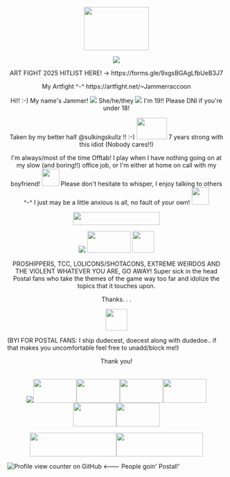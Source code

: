 <p align="center"><img src="https://64.media.tumblr.com/1d642ee1380335146fc4768f941b6852/76a41a0dc2177ee1-6d/s250x400/f8b0bbb26fc913ed9d2ec57b50bc5abb782b455f.gifv" width="150" height="100">
<p align="center"width="80" height="100"><img src="https://64.media.tumblr.com/64ef4709c464033aacc137bc5e60f5b2/60145da17c6a1425-70/s2048x3072/6a7f6f4b6126baa046c4b72d096dff22eaaa944d.pnj">

 <p align="center"> ART FIGHT 2025 HITLIST HERE! -> https://forms.gle/9xgsBGAgLfbUeB3J7
 <p align="center"> My Artfight ^-^ https://artfight.net/~Jammerraccoon

<p align="center"> Hi!! :-) My name's Jammer! <img src="https://64.media.tumblr.com/02043487576c667fcfcce45c08ab5ffb/95a38f33f8550838-0a/s75x75_c1/49924b4afedea3bcb986e1cb1aa77d0906b76cba.gifv"> She/he/they <img src="https://64.media.tumblr.com/1001e5f8f39b0887c9fbba8fc7f16273/95a38f33f8550838-eb/s75x75_c1/3bae741da53000a06e38aad2967d4f1d4e7fd014.gifv"> I'm 19!! Please DNI if you're under 18!
<p align="center"> Taken by my better half @sulkingskullz !! :-) <img src="https://64.media.tumblr.com/5d6e5db1972d10fb7d4707c72ead9dd0/e5e999bb453b6265-1e/s100x200/a36e9490870cc4b6107214ab83a822d376f4ef83.gifv" width="70" height="50"> 7 years strong with this idiot (Nobody cares!!)
  <p align="center"> I'm always/most of the time Offtab! I play when I have nothing going on at my slow (and boring!!) office job, or I'm either at home on call with my boyfriend! <img src="https://64.media.tumblr.com/11b1ea2b6976c810f843cd00930af51a/332662bcadb2f47e-af/s75x75_c1/9430e6ebd81ceb16e0eb72e69a7207f4dfb77044.gifv" width="40" height="40"> Please don't hesitate to whisper, I enjoy talking to others ^-^ I just may be a little anxious is all, no fault of your own! <img src="https://64.media.tumblr.com/3f68cb55e572bf65059c22850c6a61be/332662bcadb2f47e-5c/s75x75_c1/5bef48fb9b3552a07fd00aae84254300b78df5ee.gifv" width="40" height="40">
<p align="center"><img src="https://64.media.tumblr.com/ce1e592c7bdaa6e606f76cb9bc338769/8d9b584baf1e8d32-f2/s2048x3072/5d9db5a99f916c2d0dca7fa36f2f5f5b08bc0e3f.pnj" width="200" height="30">
<p align="center"> <img src="https://64.media.tumblr.com/a06d036d026497bdc3c50cd180540ab1/c24f8aa83ab6df7a-3a/s75x75_c1/599354cb94d09c851553ef8f2dd7ed8578feaadd.gifv"> <img src="https://64.media.tumblr.com/d4dbde941dc6308c974a0d01ecb16a1b/c2cbf4c21e8cdab2-18/s250x400/a80402b8e9a3c9f62cf76a1e76136e9ee3232a7a.pnj" width="100" height="50"> <img src="https://64.media.tumblr.com/5c5dccd216bd957fae8350c3db002540/c87adbf042de6f9b-e3/s250x400/65b284ce30e2408f18366454936e7efef321485d.gifv" width="50" height="50">
<p align="center"> PROSHIPPERS, TCC, LOLICONS/SHOTACONS, EXTREME WEIRDOS AND THE VIOLENT WHATEVER YOU ARE, GO AWAY! Super sick in the head Postal fans who take the themes of the game way too far and idolize the topics that it touches upon.
  <div><p align="center">Thanks. . . 
<div></div>
<p align="center"><img src="https://64.media.tumblr.com/c11ba0d53b0d8137813493d9ffe667df/332662bcadb2f47e-69/s75x75_c1/67cfcfa0e9d97f1eedfd31eef35ed1557f855d5d.gifv" width="50" height="50">
<div></div>(BYI FOR POSTAL FANS: I ship dudecest, doecest along with dudedoe.. if that makes you uncomfortable feel free to unadd/block me!)
<div><p align="center">Thank you!

<p align="center"><img src="https://64.media.tumblr.com/4dd59d4f36b6ca73c7bba40cb9ae0d56/043b9f9d8b88d465-f4/s1280x1920/f895dea9062c99027e2127282194d986347c5d58.pnj" width="250" height="5">
<div></div>
<p align="center"><img src="https://64.media.tumblr.com/c4aa5cc33d1e6adbdd8652a80ef3159c/8d9b584baf1e8d32-4c/s100x200/84923ee56214b730e04d074671d7521f5c45034c.pnj"><img src="https://64.media.tumblr.com/946b92598950c6c41d67f536b0359b9f/fafd01a240b68cd0-7a/s640x960/e7d3c3ab27330502465fbdc4a7cdcd4560536dfc.pnj" width="100" height="55"><img src="https://64.media.tumblr.com/cfdddf31cffe3f11af342f8ee5a8e0db/579e90ecc4d9aabc-49/s250x400/b51539a30f497230b2a4115c8a60e4d03a3bc731.pnj" width="100" height="55"><img src="https://64.media.tumblr.com/3fdb2eb80a13122e86a3b83d2e44aecb/a99305fc354b6993-b5/s100x200/1d2715db3008addfa14a6a23e82c36192a8651e0.pnj" width="100" height="55"><img src="https://64.media.tumblr.com/85d3a67830e3023bf7379722b3f91bca/a2c97ddde31701ee-ad/s250x400/3205a4cf8d7358ca62a6dc7646ded77fca3b986d.pnj" width="100" height="55"><img src="https://64.media.tumblr.com/e84dc13b0bee2f4dc36db5d37fb248f2/ec04d6544ba41c6a-d4/s2048x3072/d9de1bb2f5e53c1993d41402f374bafc9f6a3888.gifv" width="100" height="55"><img src="https://64.media.tumblr.com/c8d0be9fb381b30c4ba3b23748b4747e/ba16d020129a2a85-75/s100x200/d307b6f76d3b849184e96ef80d9a69f8522bbc63.gifv" width="100" height="55">
<div></div>
<p align="center"><img src="https://64.media.tumblr.com/5f00d14d45b02f194d556776bb58929b/8d9b584baf1e8d32-76/s1280x1920/3567999a4b38419bcdaeaf9c60564cc77cfe3dc3.pnj" width="200" height="55"><img src="https://64.media.tumblr.com/a36fa56392f49b6fcd3403ad57b42db1/043d52ea7068aab8-89/s640x960/0439acff4d3f6b8de5b78047c2b1dfcb55b982b7.pnj" width="200" height="55">

![Profile view counter on GitHub](https://komarev.com/ghpvc/?username=JammerRaccoon) <--- People goin' Postal!'


